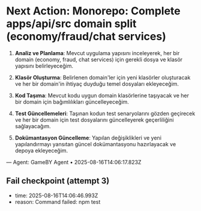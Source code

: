 # Next Action: Monorepo: Complete apps/api/src domain split (economy/fraud/chat services)

1. **Analiz ve Planlama**: Mevcut uygulama yapısını inceleyerek, her bir domain (economy, fraud, chat services) için gerekli dosya ve klasör yapısını belirleyeceğim.

2. **Klasör Oluşturma**: Belirlenen domain'ler için yeni klasörler oluşturacak ve her bir domain'in ihtiyaç duyduğu temel dosyaları ekleyeceğim.

3. **Kod Taşıma**: Mevcut kodu uygun domain klasörlerine taşıyacak ve her bir domain için bağımlılıkları güncelleyeceğim.

4. **Test Güncellemeleri**: Taşınan kodun test senaryolarını gözden geçirecek ve her bir domain için test dosyalarını güncelleyerek geçerliliğini sağlayacağım.

5. **Dokümantasyon Güncelleme**: Yapılan değişiklikleri ve yeni yapılandırmayı yansıtan güncel dokümantasyonu hazırlayacak ve depoya ekleyeceğim.

— Agent: GameBY Agent • 2025-08-16T14:06:17.823Z


## Fail checkpoint (attempt 3)
- time: 2025-08-16T14:06:46.993Z
- reason: Command failed: npm test
